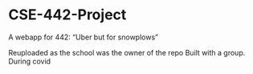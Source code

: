 # CSE-442-Project
A webapp for 442: “Uber but for snowplows”

Reuploaded as the school was the owner of the repo
Built with a group. During covid
